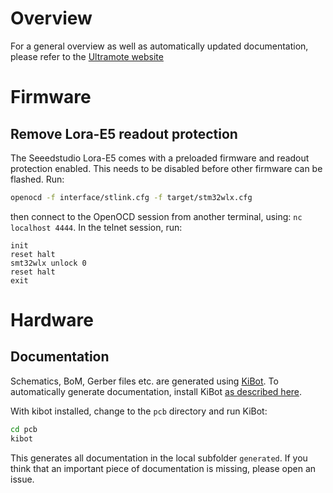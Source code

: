 # Overview
For a general overview as well as automatically updated documentation, please refer to the [Ultramote website](https://etrommer.github.io/ultramote/)

# Firmware
## Remove Lora-E5 readout protection
The Seeedstudio Lora-E5 comes with a preloaded firmware and readout protection enabled. This needs to be disabled before other firmware can be flashed. Run:
```bash
openocd -f interface/stlink.cfg -f target/stm32wlx.cfg
```
then connect to the OpenOCD session from another terminal, using: `nc localhost 4444`. In the telnet session, run:
```
init
reset halt
smt32wlx unlock 0
reset halt
exit
```

# Hardware
## Documentation
Schematics, BoM, Gerber files etc. are generated using [KiBot](https://github.com/INTI-CMNB/KiBot). To automatically generate documentation, install KiBot [as described here](https://github.com/INTI-CMNB/KiBot#installation).

With kibot installed, change to the `pcb` directory and run KiBot:
```bash
cd pcb
kibot
```
This generates all documentation in the local subfolder `generated`. If you think that an important piece of documentation is missing, please open an issue.
